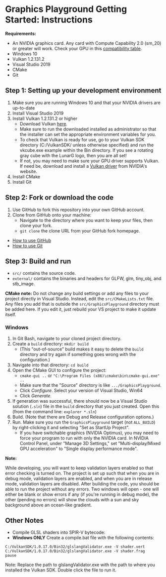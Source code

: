 # Graphics Playground Getting Started: Instructions

**Requirements:**
- An NVIDIA graphics card. Any card with Compute Capability 2.0 (sm_20) or greater will work. Check your GPU in this [compatibility table](https://developer.nvidia.com/cuda-gpus). 
- Windows 10
- Vulkan 1.2.131.2
- Visual Studio 2019
- CMake
- Git


## Step 1: Setting up your development environment

1. Make sure you are running Windows 10 and that your NVIDIA drivers are up-to-date
2. Install Visual Studio 2019
3. Install Vulkan 1.2.131.2 or higher
	* Download Vulkan [here](https://www.khronos.org/vulkan/).
	* Make sure to run the downloaded installed as administrator so that the installer can set the appropriate environment variables for you.
	* To check that Vulkan is ready for use, go to your Vulkan SDK directory (C:/VulkanSDK/ unless otherwise specified) and run the vkcube.exe example within the Bin directory. If you see a rotating gray cube with the LunarG logo, then you are all set!
	* If not, you may need to make sure your GPU driver supports Vulkan. If need be, download and install a [Vulkan driver](https://developer.nvidia.com/vulkan-driver) from NVIDIA's website.
4. Install CMake
5. Install Git


## Step 2: Fork or download the code

1. Use GitHub to fork this repository into your own GitHub account.
2. Clone from GitHub onto your machine:
	 * Navigate to the directory where you want to keep your files, then clone your fork.
	 * `git clone` the clone URL from your GitHub fork homepage.

* [How to use GitHub](https://guides.github.com/activities/hello-world/)
* [How to use Git](http://git-scm.com/docs/gittutorial)


## Step 3: Build and run

* `src/` contains the source code.
* `external/` contains the binaries and headers for GLFW, glm, tiny_obj, and stb_image.

**CMake note:** Do not change any build settings or add any files to your project directly in Visual Studio. Instead, edit the `src/CMakeLists.txt` file. Any files you add that is outside the `src/GraphicsPlayground` directory must be added here. If you edit it, just rebuild your VS project to make it update itself.


### Windows

1. In Git Bash, navigate to your cloned project directory.
2. Create a `build` directory: `mkdir build`
	* (This "out-of-source" build makes it easy to delete the `build` directory and try again if something goes wrong with the configuration.)
3. Navigate into that directory: `cd build`
4. Open the CMake GUI to configure the project:
	* `cmake-gui ..` or `"C:\Program Files (x86)\cmake\bin\cmake-gui.exe" ..`
	* Make sure that the "Source" directory is like `.../GraphicsPlayground`.
	* Click *Configure*.  Select your version of Visual Studio, Win64
	* Click *Generate*.
5. If generation was successful, there should now be a Visual Studio solution (`.sln`) file in the `build` directory that you just created. Open this (from the command line: `explorer *.sln`)
6. Build. (Note that there are Debug and Release configuration options.)
7. Run. Make sure you run the `GraphicsPlayground` target (not `ALL_BUILD`) by right-clicking it and selecting "Set as StartUp Project".
	* If you have switchable graphics (NVIDIA Optimus), you may need to force your program to run with only the NVIDIA card. In NVIDIA Control Panel, under "Manage 3D Settings," set "Multi-display/Mixed GPU acceleration" to "Single display performance mode".


**Note:** 

While developing, you will want to keep validation layers enabled so that error checking is turned on. The project is set up such that when you are in debug mode, validation layers are enabled, and when you are in release mode, validation layers are disabled. After building the code, you should be able to run the project without any errors. Two windows will open -  one will either be blank or show errors if any (if you're running in debug mode), the other (pending no errors) will show the clouds with a sun and sky background above an ocean-like gradient.


## Other Notes

* Compile GLSL shaders into SPIR-V bytecode:
* **Windows ONLY** Create a compile.bat file with the following contents:

```
C:/VulkanSDK/1.0.17.0/Bin32/glslangValidator.exe -V shader.vert
C:/VulkanSDK/1.0.17.0/Bin32/glslangValidator.exe -V shader.frag
pause
```
Note: Replace the path to glslangValidator.exe with the path to where you installed the Vulkan SDK. Double click the file to run it.



